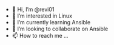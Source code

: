 - 👋 Hi, I’m @revi01
- 👀 I’m interested in Linux
- 🌱 I’m currently learning Ansible
- 💞️ I’m looking to collaborate on Ansible
- 📫 How to reach me ...

<!---
revi01/revi01 is a ✨ special ✨ repository because its `README.md` (this file) appears on your GitHub profile.
You can click the Preview link to take a look at your changes.
--->
